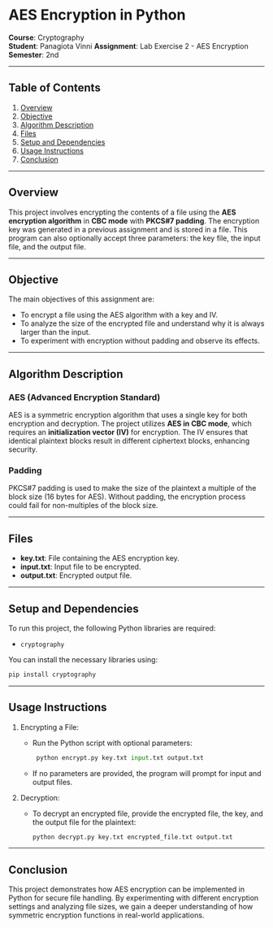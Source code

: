 # AES Encryption in Python

**Course**: Cryptography  
**Student**: Panagiota Vinni 
**Assignment**: Lab Exercise 2 - AES Encryption  
**Semester**: 2nd  

---

## Table of Contents

1. [Overview](#overview)
2. [Objective](#objective)
3. [Algorithm Description](#algorithm-description)
4. [Files](#files)
5. [Setup and Dependencies](#setup-and-dependencies)
6. [Usage Instructions](#usage-instructions)
7. [Conclusion](#conclusion)

---

## Overview

This project involves encrypting the contents of a file using the **AES encryption algorithm** in **CBC mode** with **PKCS#7 padding**. The encryption key was generated in a previous assignment and is stored in a file. This program can also optionally accept three parameters: the key file, the input file, and the output file.

---

## Objective

The main objectives of this assignment are:

- To encrypt a file using the AES algorithm with a key and IV.
- To analyze the size of the encrypted file and understand why it is always larger than the input.
- To experiment with encryption without padding and observe its effects.

---

## Algorithm Description

### AES (Advanced Encryption Standard)

AES is a symmetric encryption algorithm that uses a single key for both encryption and decryption. The project utilizes **AES in CBC mode**, which requires an **initialization vector (IV)** for encryption. The IV ensures that identical plaintext blocks result in different ciphertext blocks, enhancing security.

### Padding

PKCS#7 padding is used to make the size of the plaintext a multiple of the block size (16 bytes for AES). Without padding, the encryption process could fail for non-multiples of the block size.

---

## Files

- **key.txt**: File containing the AES encryption key.
- **input.txt**: Input file to be encrypted.
- **output.txt**: Encrypted output file.

---

## Setup and Dependencies

To run this project, the following Python libraries are required:

- `cryptography`

You can install the necessary libraries using:

```bash
pip install cryptography
```

---

## Usage Instructions
1. Encrypting a File:
   * Run the Python script with optional parameters:
     ```python
      python encrypt.py key.txt input.txt output.txt
      ```
   * If no parameters are provided, the program will prompt for input and output files.
     
2. Decryption:
   * To decrypt an encrypted file, provide the encrypted file, the key, and the output file for the plaintext:
      ```python
      python decrypt.py key.txt encrypted_file.txt output.txt
      ```
   
---

## Conclusion
This project demonstrates how AES encryption can be implemented in Python for secure file handling. By experimenting with different encryption settings and analyzing file sizes, we gain a deeper understanding of how symmetric encryption functions in real-world applications.
